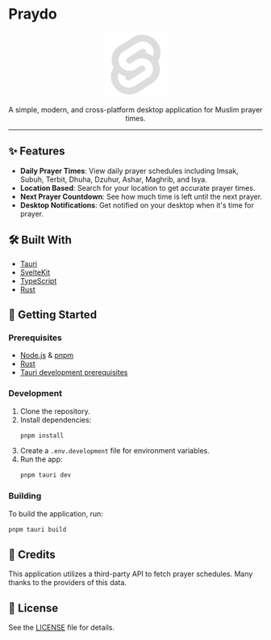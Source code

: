 # Praydo

<p align="center">
  <img src="static/favicon.png" alt="Praydo app icon" width="128">
</p>

<p align="center">
  A simple, modern, and cross-platform desktop application for Muslim prayer times.
</p>

---

## ✨ Features

- **Daily Prayer Times**: View daily prayer schedules including Imsak, Subuh, Terbit, Dhuha, Dzuhur, Ashar, Maghrib, and Isya.
- **Location Based**: Search for your location to get accurate prayer times.
- **Next Prayer Countdown**: See how much time is left until the next prayer.
- **Desktop Notifications**: Get notified on your desktop when it's time for prayer.

## 🛠️ Built With

- [Tauri](https://tauri.app/)
- [SvelteKit](https://kit.svelte.dev/)
- [TypeScript](https://www.typescriptlang.org/)
- [Rust](https://www.rust-lang.org/)

## 🚀 Getting Started

### Prerequisites

- [Node.js](https://nodejs.org/en/) & [pnpm](https://pnpm.io/installation)
- [Rust](https://www.rust-lang.org/tools/install)
- [Tauri development prerequisites](https://tauri.app/v1/guides/getting-started/prerequisites)

### Development

1.  Clone the repository.
2.  Install dependencies:
    ```sh
    pnpm install
    ```
3.  Create a `.env.development` file for environment variables.
4.  Run the app:
    ```sh
    pnpm tauri dev
    ```

### Building

To build the application, run:
```sh
pnpm tauri build
```

## 🙏 Credits

This application utilizes a third-party API to fetch prayer schedules. Many thanks to the providers of this data.

## 📄 License

See the [LICENSE](LICENSE) file for details.
